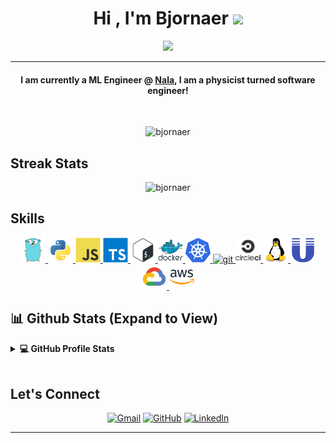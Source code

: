 
<h1 align="center">Hi , I'm Bjornaer <img src="https://media.giphy.com/media/hvRJCLFzcasrR4ia7z/giphy.gif" width="35"></h1>
<p align="center">
  <a href="https://github.com/DenverCoder1/readme-typing-svg"><img src="https://readme-typing-svg.herokuapp.com?lines=ML+Engineer;Physicist;Data%20|%20AI%20|%20ML;Always%20learning%20new%20things&center=true&width=500&height=50"></a>
</p>
<hr/>
<h4 align="center">I am currently a ML Engineer @ <a href="https://nala.com">Nala</a>, I am a physicist turned software engineer!</h4>
<br>
<p align="center"> <img src="https://komarev.com/ghpvc/?username=bjornaer&label=Profile%20views&color=0e75b6&style=plastic" alt="bjornaer" /> </p>

## Streak Stats
<p align="center"><img src="https://github-readme-streak-stats.herokuapp.com/?user=bjornaer&theme=tokyonight" alt="bjornaer"  /></p>


## Skills
<p align="center">
  <a href="https://www.golang.org" target="_blank"> 
    <img src="https://raw.githubusercontent.com/devicons/devicon/master/icons/go/go-original.svg" alt="go" width="40" height="40"/> 
  </a>  
  <a href="https://www.python.org" target="_blank"> 
    <img src="https://raw.githubusercontent.com/devicons/devicon/master/icons/python/python-original.svg" alt="python" width="40" height="40"/> 
  </a> 
  <a href="https://developer.mozilla.org/en-US/docs/Web/JavaScript" target="_blank"> 
    <img src="https://raw.githubusercontent.com/devicons/devicon/master/icons/javascript/javascript-original.svg" alt="javascript" width="40" height="40"/> 
  </a>
  <a href="https://developer.mozilla.org/en-US/docs/Web/TypeScript" target="_blank"> 
    <img src="https://raw.githubusercontent.com/devicons/devicon/master/icons/typescript/typescript-original.svg" alt="typescript" width="40" height="40"/> 
  </a>
  <a href="https://www.gnu.org/software/bash/" target="_blank"> 
    <img src="https://raw.githubusercontent.com/devicons/devicon/master/icons/bash/bash-original.svg" alt="bash" width="40" height="40"/> 
  </a>
  <a href="https://www.docker.org/" target="_blank"> 
    <img src="https://raw.githubusercontent.com/devicons/devicon/master/icons/docker/docker-original-wordmark.svg" alt="docker" width="40" height="40"/> 
  </a>
  <a href="https://www.kubernetes.org/" target="_blank"> 
    <img src="https://raw.githubusercontent.com/devicons/devicon/master/icons/kubernetes/kubernetes-plain.svg" alt="k8s" width="40" height="40"/> 
  </a>
  <a href="https://git-scm.com/" target="_blank"> 
    <img src="https://www.vectorlogo.zone/logos/git-scm/git-scm-icon.svg" alt="git" width="40" height="40"/> 
  </a>
  <a href="https://circleci.org" target="_blank"> 
    <img src="https://raw.githubusercontent.com/devicons/devicon/master/icons/circleci/circleci-plain-wordmark.svg" alt="cci" width="40" height="40"/> 
  </a>
  <a href="https://www.linux.org/" target="_blank"> 
    <img src="https://raw.githubusercontent.com/devicons/devicon/master/icons/linux/linux-original.svg" alt="linux" width="40" height="40"/> 
  </a>
    <a href="https://www.unix.org/" target="_blank"> 
    <img src="https://raw.githubusercontent.com/devicons/devicon/master/icons/unix/unix-original.svg" alt="unix" width="40" height="40"/> 
  </a> 
  <a href="https://cloud.google.com" target="_blank"> 
    <img src="https://github.com/devicons/devicon/blob/master/icons/googlecloud/googlecloud-original.svg" alt="GCP" width="40" height="40"/> 
  </a>
  <a href="https://aws.amazon.com/" target="_blank"> 
    <img src="https://raw.githubusercontent.com/devicons/devicon/master/icons/amazonwebservices/amazonwebservices-original-wordmark.svg" alt="AWS" width="40" height="40"/> 
  </a> 
</p>

## 📊 Github Stats (Expand to View) 


<details> 
  <summary><b>💻 GitHub Profile Stats</b></summary>
  <br/>
  <p align="center">
    <a href="https://github.com/bjornaer/github-readme-stats"><img alt="Bjornaer's Github Stats" src="https://github-readme-stats.vercel.app/api?username=bjornaer&show_icons=true&count_private=true&theme=tokyonight" height="192px"/></a>
<br/>
  &nbsp;
	  <img src="https://github-readme-stats.vercel.app/api/top-langs?username=bjornaer&show_icons=true&locale=en&layout=compact&theme=tokyonight" alt="bjornaer" height="192px"/>
  <br/>
  <b>Note:</b> Top languages is only a metric of the languages my public code consists of and doesn't reflect experience or skill level.
  </p>
</details>


<!--<details>
  <summary><b>⚡ Recent GitHub Activity</b></summary>
  <br/>
   <a href="https://github.com/bjornaer"><img alt="Bjornaer's Activity Graph" src="https://activity-graph.herokuapp.com/graph?username=bjornaer&custom_title=Bjornaer's%20Contribution%20Graph&theme=tokyonight" /></a>
  <br/>

</details>-->

<br/>

## Let's Connect
<p align="center">
	<a href="mailto:max.schulkin@gmail.com"><img src="https://img.icons8.com/bubbles/50/000000/gmail.png" alt="Gmail"/></a>
	<a href="https://github.com/bjornaer"><img src="https://img.icons8.com/bubbles/50/000000/github.png" alt="GitHub"/></a>
	<a href="https://linkedin.com/in/max-schulkin"><img src="https://img.icons8.com/bubbles/50/000000/linkedin.png" alt="LinkedIn"/></a>
</p>

<hr/>
